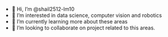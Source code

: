 - 👋 Hi, I’m @shail2512-lm10
- 👀 I’m interested in data science, computer vision and robotics
- 🌱 I’m currently learning more about these areas
- 💞️ I’m looking to collaborate on project related to this areas.

<!---
shail2512-lm10/shail2512-lm10 is a ✨ special ✨ repository because its `README.md` (this file) appears on your GitHub profile.
You can click the Preview link to take a look at your changes.
--->
